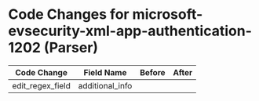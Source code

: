 # Code Changes for microsoft-evsecurity-xml-app-authentication-1202 (Parser)

| Code Change | Field Name | Before | After |
|-------------|------------|--------|-------|
| edit_regex_field | additional_info |  |  |